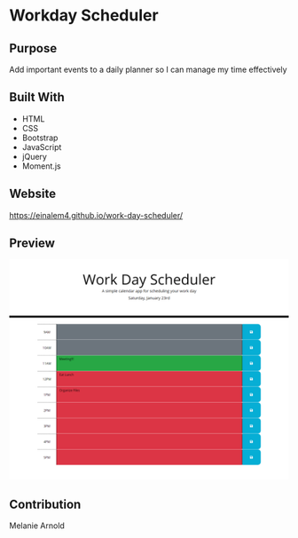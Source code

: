 # Workday Scheduler

## Purpose
Add important events to a daily planner so I can manage my time effectively

## Built With
* HTML
* CSS
* Bootstrap
* JavaScript
* jQuery
* Moment.js


## Website
https://einalem4.github.io/work-day-scheduler/

## Preview



![password generator image](assets/scheduler.png)

## Contribution
Melanie Arnold
